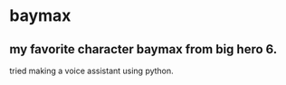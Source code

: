 # baymax
## my favorite character baymax from big hero 6.

tried making a voice assistant using python.
